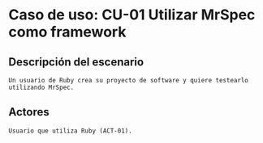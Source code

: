# Caso de uso: CU-01 Utilizar MrSpec como framework

## Descripción del escenario
    Un usuario de Ruby crea su proyecto de software y quiere testearlo utilizando MrSpec.
    
## Actores
    Usuario que utiliza Ruby (ACT-01).

    